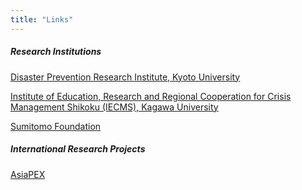 ```yaml
---
title: "Links"
---
```


##### Research Institutions
[Disaster Prevention Research Institute, Kyoto University](https://www.dpri.kyoto-u.ac.jp/en/)

[Institute of Education, Research and Regional Cooperation for Crisis Management Shikoku (IECMS), Kagawa University](https://www.kagawa-u.ac.jp/iecms/)

[Sumitomo Foundation](http://www.sumitomo.or.jp/e/index.html)

##### International Research Projects
[AsiaPEX](http://iceds.cc.kagawa-u.ac.jp/asiapex)
